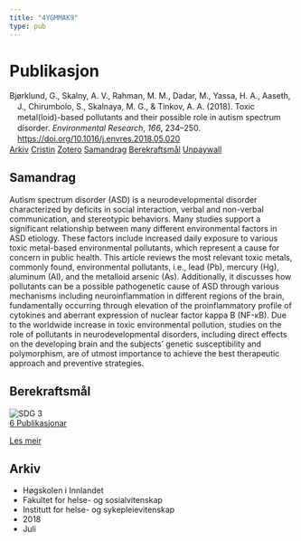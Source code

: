 ```yaml
---
title: "4YGMMAK9"
type: pub
---
```

<h1>Publikasjon</h1>
<article id="csl-bib-container-4YGMMAK9" class="csl-bib-container">
  <div class="csl-bib-body" style="line-height: 1.35; padding-left: 1em; text-indent:-1em;">
  <div class="csl-entry">Bj&#xF8;rklund, G., Skalny, A. V., Rahman, M. M., Dadar, M., Yassa, H. A., Aaseth, J., Chirumbolo, S., Skalnaya, M. G., &amp; Tinkov, A. A. (2018). Toxic metal(loid)-based pollutants and their possible role in autism spectrum disorder. <i>Environmental Research</i>, <i>166</i>, 234&#x2013;250. <a href="https://doi.org/10.1016/j.envres.2018.05.020">https://doi.org/10.1016/j.envres.2018.05.020</a></div>
</div>
  <div class="csl-bib-buttons">
    <a href="#taxonomy-article-4YGMMAK9" class="csl-bib-button">Arkiv</a>
    <a href="https://app.cristin.no/results/show.jsf?id=1597034" alt="Cristin URL" class="csl-bib-button">Cristin</a>
    <a href="http://zotero.org/groups/5402882/items/4YGMMAK9" alt="Zotero URL" class="csl-bib-button">Zotero</a>
    <a href="#abstract-article-4YGMMAK9" class="csl-bib-button">Samandrag</a>
    <a href="#sdg-article-4YGMMAK9" class="csl-bib-button">Berekraftsmål</a>
    <a href="https://doi.org/10.1016/j.envres.2018.05.020" class="csl-bib-button">Unpaywall</a>
  </div>
  <div id="csl-bib-meta-container-4YGMMAK9"></div>
</article>
<div id="csl-bib-meta-4YGMMAK9" class="csl-bib-meta">
  <article id="abstract-article-4YGMMAK9" class="abstract-article">
    <h1>Samandrag</h1>
    Autism spectrum disorder (ASD) is a neurodevelopmental disorder characterized by deficits in social interaction, verbal and non-verbal communication, and stereotypic behaviors. Many studies support a significant relationship between many different environmental factors in ASD etiology. These factors include increased daily exposure to various toxic metal-based environmental pollutants, which represent a cause for concern in public health. This article reviews the most relevant toxic metals, commonly found, environmental pollutants, i.e., lead (Pb), mercury (Hg), aluminum (Al), and the metalloid arsenic (As). Additionally, it discusses how pollutants can be a possible pathogenetic cause of ASD through various mechanisms including neuroinflammation in different regions of the brain, fundamentally occurring through elevation of the proinflammatory profile of cytokines and aberrant expression of nuclear factor kappa B (NF-κB). Due to the worldwide increase in toxic environmental pollution, studies on the role of pollutants in neurodevelopmental disorders, including direct effects on the developing brain and the subjects’ genetic susceptibility and polymorphism, are of utmost importance to achieve the best therapeutic approach and preventive strategies.
  </article>
  <article id="sdg-article-4YGMMAK9" class="sdg-article">
    <h1>Berekraftsmål</h1>
    <div class="sdg-container"><div id="sdg3" class="sdg"> <img src="{{< params subfolder >}}images/sdg/sdg03_no.png" class="image" alt="SDG 3"> <div class="sdg-overlay"> <a href="{{< params subfolder >}}no/archive/?sdg=3#archive" class="sdg-publication-count"><span>6</span> Publikasjonar</a> <p><a href="NA" class="sdg-read-more">Les meir</a></p> </div> </div></div>
  </article>
  <article id="taxonomy-article-4YGMMAK9" class="taxonomy-article">
    <h1>Arkiv</h1>
    <ul>
      <li>Høgskolen i Innlandet</li>
      <li>Fakultet for helse- og sosialvitenskap</li>
      <li>Institutt for helse- og sykepleievitenskap</li>
      <li>2018</li>
      <li>Juli</li>
    </ul>
  </article>
</div>
